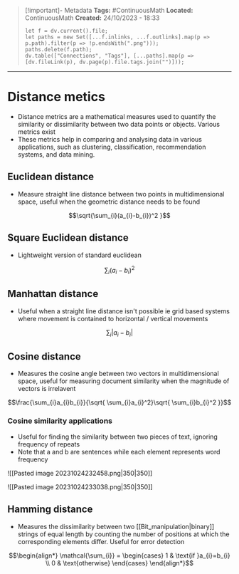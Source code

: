> [!important]- Metadata
> **Tags:** #ContinuousMath 
> **Located:** ContinuousMath
> **Created:** 24/10/2023 - 18:33
> ```dataviewjs
> let f = dv.current().file;
> let paths = new Set([...f.inlinks, ...f.outlinks].map(p => p.path).filter(p => !p.endsWith(".png")));
> paths.delete(f.path);
> dv.table(["Connections", "Tags"], [...paths].map(p => [dv.fileLink(p), dv.page(p).file.tags.join("")]));
> ```

___
# Distance metics
- Distance metrics are a mathematical measures used to quantify the similarity or dissimilarity between two data points or objects. Various metrics exist
- These metrics help in comparing and analysing data in various applications, such as clustering, classification, recommendation systems, and data mining.
## Euclidean distance
- Measure straight line distance between two points in multidimensional space, useful when the geometric distance needs to be found 

$$\sqrt{\sum_{i}(a_{i}-b_{i})^2 }$$

## Square Euclidean distance
- Lightweight version of standard euclidean

$$\sum_{i}(a_{i}-b_{i})^2$$

## Manhattan distance
- Useful when a straight line distance isn't possible ie grid based systems where movement is contained to horizontal / vertical movements

$$\sum_{i}|a_{i}-b_{i}|$$

## Cosine distance
- Measures the cosine angle between two vectors in multidimensional space, useful for measuring document similarity when the magnitude of vectors is irrelavent  

$$\frac{\sum_{i}a_{i}b_{i}}{\sqrt{ \sum_{i}a_{i}^2}\sqrt{ \sum_{i}b_{i}^2 }}$$

### Cosine similarity applications
- Useful for finding the similarity between two pieces of text, ignoring frequency of repeats
- Note that a and b are sentences while each element represents word frequency 

![[Pasted image 20231024232458.png|350|350]]

![[Pasted image 20231024233038.png|350|350]]
## Hamming distance
- Measures the dissimilarity between two [[Bit_manipulation|binary]] strings of equal length by counting the number of positions at which the corresponding elements differ. Useful for error detection 

$$\begin{align*}
\mathcal{\sum_{i}} =
\begin{cases}
1 & \text{if }a_{i}=b_{i} \\
0 & \text{otherwise}
\end{cases}
\end{align*}$$
